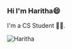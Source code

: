 ### Hi I'm Haritha😄

I'm a CS Student 👩‍💻.

<img src="https://media.tenor.com/images/a32b58becede99513935a4a5a7346168/tenor.gif" alt="Haritha" >

<!--
**Haritha2205/Haritha2205** is a ✨ _special_ ✨ repository because its `README.md` (this file) appears on your GitHub profile.

Here are some ideas to get you started:

- 🔭 I’m currently working on ...
- 🌱 I’m currently learning ...
- 👯 I’m looking to collaborate on ...
- 🤔 I’m looking for help with ...
- 💬 Ask me about ...
- 📫 How to reach me: ...
- 😄 Pronouns: ...
- ⚡ Fun fact: ...
-->
